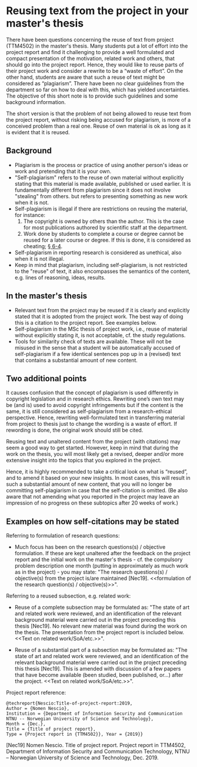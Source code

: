 # Reusing text from the project in your master's thesis

There have been questions concerning the reuse of text from project (TTM4502) in the master's thesis. Many students put a lot of effort into the project report and find it challenging to provide a well formulated and compact presentation of the motivation, related work and others, that should go into the project report. Hence, they would like to reuse parts of their project work and consider a rewrite to be a “waste of effort”. On the other hand, students are aware that such a reuse of text might be considered as “plagiarism”. There have been no clear guidelines from the department so far on how to deal with this, which has yielded uncertainties. The objective of this short note is to provide such guidelines and some background information.

The short version is that the problem of not being allowed to reuse text from the project report, without risking being accused for plagiarism, is more of a conceived problem than a real one. Reuse of own material is ok as long as it is evident that it is reused.

## Background

* Plagiarism is the process or practice of using another person's ideas or work and pretending that it is your own.
* "Self-plagiarism" refers to the reuse of own material without explicitly stating that this material is made available, published or used earlier. It is fundamentally different from plagiarism since it does not involve "stealing" from others. but refers to presenting something as new work when it is not.
* Self-plagiarism is illegal if there are restrictions on reusing the material, for instance:
  1. The copyright is owned by others than the author. This is the case for most publications
authored by scientific staff at the department.
  2. Work done by students to complete a course or degree cannot be reused for a later course
or degree. If this is done, it is considered as cheating; [§ 6-4](https://www.ntnu.no/documents/16067/1269570488/Forskrifter.pdf).
* Self-plagiarism in reporting research is considered as unethical, also when it is not illegal.
* Keep in mind that plagiarism, including self-plagiarism, is not restricted to the "reuse" of text, it also encompasses the semantics of the content, e.g. lines of reasoning, ideas, results.

## In the master's thesis

* Relevant text from the project may be reused if it is clearly and explicitly stated that it is adopted from the project work. The best way of doing this is a citation to the project report. See examples below.
* Self-plagiarism in the MSc thesis of project work, i.e., reuse of material without explicitly stating it, is not acceptable, cf. the study regulations.
* Tools for similarity check of texts are available. These will not be misused in the sense that a student will be automatically accused of self-plagiarism if a few identical sentences pop up in a (revised) text that contains a substantial amount of new content.

## Two additional points

It causes confusion that the concept of plagiarism is used differently in copyright legislation and in research ethics. Rewriting one’s own text may be (and is) used to avoid copyright infringements but if the content is the same, it is still considered as self-plagiarism from a research-ethical perspective. Hence, rewriting well-formulated text in transferring material from project to thesis just to change the wording is a waste of effort. If rewording is done, the original work should still be cited.

Reusing text and unaltered content from the project (with citations) may seem a good way to get started. However, keep in mind that during the work on the thesis, you will most likely get a revised, deeper and/or more extensive insight into the topics that you explored in the project.


Hence, it is highly recommended to take a critical look on what is “reused”, and to amend it based on your new insights. In most cases, this will result in such a substantial amount of new content, that you will no longer be committing self-plagiarism in case that the self-citation is omitted. (Be also aware that not amending what you reported in the project may leave an impression of no progress on these subtopics after 20 weeks of work.)

## Examples on how self-citations may be stated

Referring to formulation of research questions:
* Much focus has been on the research questions(s) / objective formulation. If these are kept unaltered after the feedback on the project report and the initial work on the master's thesis - cf. the compulsory problem description one month (putting in approximately as much work as in the project) - you may state: "The research questions(s) / objective(s) from the project is/are maintained [Nec19]. <<formulation of the research question(s) / objective(s)>>".

Referring to a reused subsection, e.g. related work:

* Reuse of a complete subsection may be formulated as: "The state of art and related work were reviewed, and an identification of the relevant background material were carried out in the project preceding this thesis [Nec19]. No relevant new material was found during the work on the thesis. The presentation from the project report is included below. <<Text on related work/SoA/etc.>>".

* Reuse of a substantial part of a subsection may be formulated as: "The state of art and related work were reviewed, and an identification of the relevant background material were carried out in the project preceding this thesis [Nec19]. This is amended with discussion of a few papers that have become available (been studied, been published, or...) after the project. <<Text on related 
work/SoA/etc.>>".

Project report reference:

```
@techreport{Nescio:Title-of-project-report:2019,
Author = {Nomen Nescio},
Institution = {Department of Information Security and Communication NTNU -- Norwegian University of Science and Technology},
Month = {Dec.},
Title = {Title of project report},
Type = {Project report in {TTM4502}}, Year = {2019}}
```

[Nec19] Nomen Nescio. Title of project report. Project report in TTM4502, Department of Information Security and Communication Technology, NTNU – Norwegian University of Science and Technology, Dec. 2019.